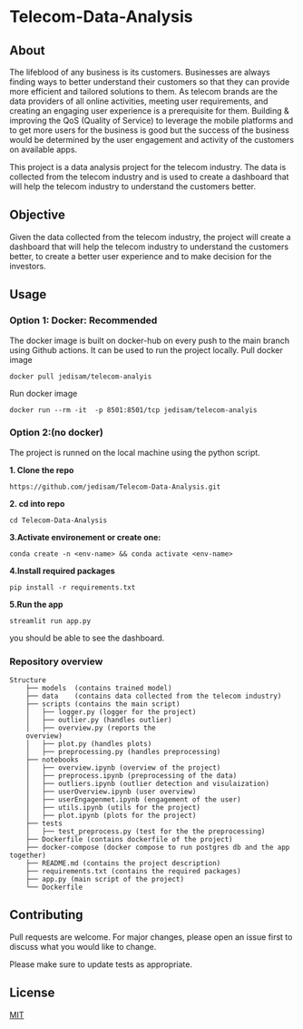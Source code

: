 # Telecom-Data-Analysis

## About

The lifeblood of any business is its customers. Businesses are always finding ways to better understand their customers so that they can provide more efficient and tailored solutions to them. As telecom brands are the data providers of all online activities, meeting user requirements, and creating an engaging user experience is a prerequisite for them. Building & improving the QoS (Quality of Service) to leverage the mobile platforms and to get more users for the business is good but the success of the business would be determined by the user engagement and activity of the customers on available apps. 

This project is a data analysis project for the telecom industry. The data is collected from the telecom industry and is used to create a dashboard that will help the telecom industry to understand the customers better. 



## Objective
Given the data collected from the telecom industry, the project will create a dashboard that will help the telecom industry to understand the customers better, to create a better user experience and to make decision for the investors.


## Usage
### Option 1: Docker: Recommended
The docker image is built on docker-hub on every push to the main branch using Github actions. It can be used to run the project locally.
Pull docker image
```
docker pull jedisam/telecom-analyis
```
Run docker image
```
docker run --rm -it  -p 8501:8501/tcp jedisam/telecom-analyis
```

### Option 2:(no docker)
The project is runned on the local machine using the python script.
<br>

**1. Clone the repo**
```
https://github.com/jedisam/Telecom-Data-Analysis.git
```
**2. cd into repo**
```
cd Telecom-Data-Analysis
```
**3.Activate environement or create one:**
```
conda create -n <env-name> && conda activate <env-name>
```
**4.Install required packages**
```
pip install -r requirements.txt
```
**5.Run the app**
```
streamlit run app.py
```
you should be able to see the dashboard.


### Repository overview
    Structure
        ├── models  (contains trained model)
        ├── data    (contains data collected from the telecom industry)
        ├── scripts (contains the main script)	
        │   ├── logger.py (logger for the project)
        │   ├── outlier.py (handles outlier)
        │   ├── overview.py (reports the 
        overview)
        │   ├── plot.py (handles plots)
        │   ├── preprocessing.py (handles preprocessing)
        ├── notebooks	
        │   ├── overview.ipynb (overview of the project)
        │   ├── preprocess.ipynb (preprocessing of the data)
        │   ├── outliers.ipynb (outlier detection and visulaization)
        │   ├── userOverview.ipynb (user overview)
        │   ├── userEngagenmet.ipynb (engagement of the user)
        │   ├── utils.ipynb (utils for the project)
        │   ├── plot.ipynb (plots for the project)
        ├── tests 
        │   ├── test_preprocess.py (test for the the preprocessing)
        ├── Dockerfile (contains dockerfile of the project)
        ├── docker-compose (docker compose to run postgres db and the app together)
        ├── README.md (contains the project description)
        ├── requirements.txt (contains the required packages)
        ├── app.py (main script of the project)
        └── Dockerfile


## Contributing
Pull requests are welcome. For major changes, please open an issue first to discuss what you would like to change.

Please make sure to update tests as appropriate.

## License
[MIT](https://choosealicense.com/licenses/mit/)
